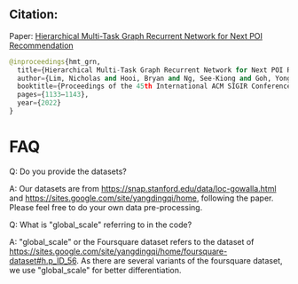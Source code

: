 ## Citation: 

Paper: [Hierarchical Multi-Task Graph Recurrent Network for Next POI Recommendation](https://dl.acm.org/doi/pdf/10.1145/3477495.3531989)

```Python
@inproceedings{hmt_grn,
  title={Hierarchical Multi-Task Graph Recurrent Network for Next POI Recommendation},
  author={Lim, Nicholas and Hooi, Bryan and Ng, See-Kiong and Goh, Yong Liang and Weng, Renrong and Tan, Rui},
  booktitle={Proceedings of the 45th International ACM SIGIR Conference on Research and Development in Information Retrieval},
  pages={1133–1143},
  year={2022}
}
```

# FAQ
Q: Do you provide the datasets?

A: Our datasets are from https://snap.stanford.edu/data/loc-gowalla.html and https://sites.google.com/site/yangdingqi/home, following the paper. Please feel free to do your own data pre-processing.

Q: What is "global_scale" referring to in the code?

A: "global_scale" or the Foursquare dataset refers to the dataset of https://sites.google.com/site/yangdingqi/home/foursquare-dataset#h.p_ID_56. As there are several variants of the foursquare dataset, we use "global_scale" for better differentiation. 
